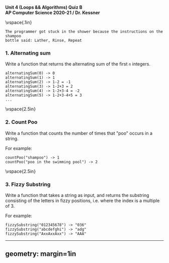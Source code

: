__Unit 4 (Loops && Algorithms) Quiz B__  
__AP Computer Science 2020-21 / Dr. Kessner__  

\vspace{.1in}

```
The programmer got stuck in the shower because the instructions on the shampoo
bottle said: Lather, Rinse, Repeat
```

### 1.  Alternating sum

Write a function that returns the alternating sum of the first `n` integers.

```
alternatingSum(0) -> 0
alternatingSum(1) -> 1
alternatingSum(2) -> 1-2 = -1
alternatingSum(3) -> 1-2+3 = 2
alternatingSum(4) -> 1-2+3-4 = -2
alternatingSum(5) -> 1-2+3-4+5 = 3
...
```

\vspace{2.5in}


### 2. Count Poo

Write a function that counts the number of times that "poo" occurs in a string.

For example:
```
countPoo("shampoo") -> 1
countPoo("poo in the swimming pool") -> 2
```


\vspace{2.5in}


### 3. Fizzy Substring

Write a function that takes a string as input, and returns the substring consisting
of the letters in fizzy positions, i.e. where the index is a multiple of 3.

For example:
```
fizzySubstring("012345678") -> "036"
fizzySubstring("abcdefghi") -> "adg"
fizzySubstring("AxxAxxAxx") -> "AAA"
```


---
geometry: margin=1in
---



